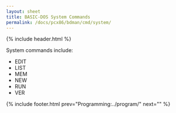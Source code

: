 ```yaml
---
layout: sheet
title: BASIC-DOS System Commands
permalink: /docs/pcx86/bdman/cmd/system/
---
```


{% include header.html %}

System commands include:

- EDIT
- LIST
- MEM
- NEW
- RUN
- VER

{% include footer.html prev="Programming:../program/" next="" %}
